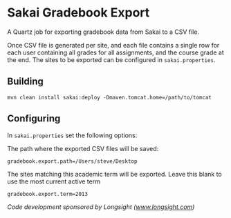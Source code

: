 # Sakai Gradebook Export
A Quartz job for exporting gradebook data from Sakai to a CSV file.

Once CSV file is generated per site, and each file contains a single row for each user containing all grades for all assignments, and the course grade at the end. The sites to be exported can be configured in ``sakai.properties``.

## Building
```
mvn clean install sakai:deploy -Dmaven.tomcat.home=/path/to/tomcat
```

## Configuring

In ``sakai.properties`` set the following options:

The path where the exported CSV files will be saved:
```
gradebook.export.path=/Users/steve/Desktop
```

The sites matching this academic term will be exported. Leave this blank to use the most current active term
```
gradebook.export.term=2013
```


_Code development sponsored by Longsight (www.longsight.com)_
